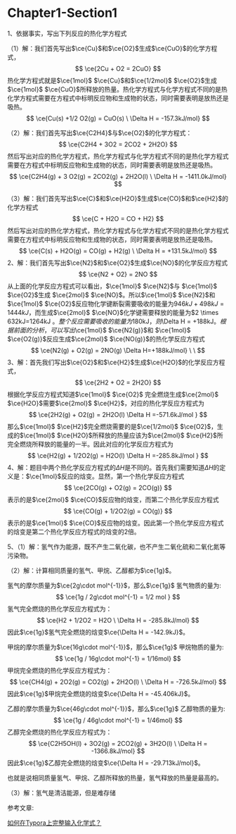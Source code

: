 # Chapter1-Section1

1、依据事实，写出下列反应的热化学方程式

（1）解：我们首先写出$\ce{Cu}$和$\ce{O2}$生成$\ce{CuO}$的化学方程式，
$$
\ce{2Cu + O2 = 2CuO}
$$
热化学方程式就是$\ce{1mol}$ $\ce{Cu}$和$\ce{1/2mol}$ $\ce{O2}$生成$\ce{1mol}$ $\ce{CuO}$所释放的热量。热化学方程式与化学方程式不同的是热化学方程式需要在方程式中标明反应物和生成物的状态，同时需要表明是放热还是吸热。
$$
\ce{Cu(s) +1/2 O2(g) = CuO(s)  \ \Delta H = -157.3kJ/mol}
$$


（2）解：我们首先写出$\ce{C2H4}$与$\ce{O2}$的化学方程式：
$$
\ce{C2H4 + 3O2 = 2CO2 + 2H2O}
$$
然后写出对应的热化学方程式，热化学方程式与化学方程式不同的是热化学方程式需要在方程式中标明反应物和生成物的状态，同时需要表明是放热还是吸热。
$$
\ce{C2H4(g) + 3 O2(g) = 2CO2(g) + 2H2O(l) \ \Delta H = -1411.0kJ/mol}
$$


（3）解：我们首先写出$\ce{C}$和$\ce{H2O}$生成$\ce{CO}$和$\ce{H2}$的化学方程式
$$
\ce{C + H2O = CO + H2}
$$
然后写出对应的热化学方程式，热化学方程式与化学方程式不同的是热化学方程式需要在方程式中标明反应物和生成物的状态，同时需要表明是放热还是吸热。
$$
\ce{C(s) + H2O(g) = CO(g) + H2(g) \  \Delta H = +131.5kJ/mol}
$$
2、解：我们首先写出$\ce{N2}$和$\ce{O2}$生成$\ce{NO}$的化学反应方程式
$$
\ce{N2 + O2} = 2NO
$$
从上面的化学反应方程式可以看出，$\ce{1mol}$ $\ce{N2}$与 $\ce{1mol}$  $\ce{O2}$生成 $\ce{2mol}$ $\ce{NO}$。所以$\ce{1mol}$ $\ce{N2}$和 $\ce{1mol}$ $\ce{O2}$反应物化学键断裂需要吸收的能量为$946kJ+498kJ=1444kJ$，而生成$\ce{2mol}$ $\ce{NO}$化学键需要释放的能量为$2 \times 632kJ=1264kJ $。整个反应需要吸收的能量为$180kJ$，则$\Delta H = +188kJ$。根据前面的分析，可以写出$\ce{1mol}$ $\ce{N2(g)}$和 $\ce{1mol}$ $\ce{O2(g)}$反应生成$\ce{2mol}$ $\ce{NO(g)}$的热化学反应方程式
$$
\ce{N2(g) + O2(g) = 2NO(g) \Delta H=+188kJ/mol} \ \
$$
3、解：首先我们写出$\ce{O2}$和$\ce{H2}$生成$\ce{H2O}$的化学反应方程式，
$$
\ce{2H2 + O2 =  2H2O}
$$
根据化学反应方程式知道$\ce{1mol}$  $\ce{O2}$ 完全燃烧生成$\ce{2mol}$ $\ce{H2O}$需要$\ce{2mol}$ $\ce{H2}$，对应的热化学反应方程式为
$$
\ce{2H2(g) + O2(g) =  2H2O(l) \Delta H =-571.6kJ/mol }
$$
那么$\ce{1mol}$  $\ce{H2}$完全燃烧需要的是$\ce{1/2mol}$ $\ce{O2}$，生成的$\ce{1mol}$ $\ce{H2O}$所释放的热量应该为$\ce{2mol}$ $\ce{H2}$所完全燃烧所释放的能量的一半。因此对应的化学反应方程式为
$$
\ce{H2(g) + 1/2O2(g) =  H2O(l) \Delta H =-285.8kJ/mol }
$$
4、解：题目中两个热化学反应方程式的$\Delta H$是不同的。首先我们需要知道$\Delta H$的定义是：$\ce{1mol}$反应的焓变。显然，第一个热化学反应方程式
$$
\ce{2CO(g) + O2(g) = 2CO(g)}
$$
表示的是$\ce{2mol}$ $\ce{CO}$反应物的焓变，而第二个热化学反应方程式
$$
\ce{CO(g) + 1/2O2(g) = CO(g)}
$$
表示的是$\ce{1mol}$ $\ce{CO}$反应物的焓变。因此第一个热化学反应方程式的焓变是第二个热化学反应方程式的焓变的2倍。

5、（1）解：氢气作为能源，既不产生二氧化碳，也不产生二氧化硫和二氧化氮等污染物。

（2）解：计算相同质量的氢气、甲烷、乙醇都为$\ce{1g}$。

氢气的摩尔质量为$\ce{2g\cdot mol^{-1}}$，那么$\ce{1g}$ 氢气物质的量为:
$$
\ce{1g / 2g\cdot mol^{-1} = 1/2 mol }
$$
氢气完全燃烧的热化学反应方程式为：
$$
\ce{H2 + 1/2O2 = H2O \ \Delta H = -285.8kJ/mol}
$$
因此$\ce{1g}$氢气完全燃烧的焓变$\ce{\Delta H = -142.9kJ}$。



甲烷的摩尔质量为$\ce{16g\cdot mol^{-1}}$，那么$\ce{1g}$ 甲烷物质的量为:
$$
\ce{1g / 16g\cdot mol^{-1} = 1/16mol}
$$
甲烷完全燃烧的热化学反应方程式为：
$$
\ce{CH4(g) + 2O2(g) = CO2(g) + 2H2O(l) \ \Delta H = -726.5kJ/mol}
$$
因此$\ce{1g}$甲烷完全燃烧的焓变$\ce{\Delta H = -45.406kJ}$。



乙醇的摩尔质量为$\ce{46g\cdot mol^{-1}}$，那么$\ce{1g}$ 乙醇物质的量为:
$$
\ce{1g / 46g\cdot mol^{-1} = 1/46mol}
$$
乙醇完全燃烧的热化学反应方程式为：
$$
\ce{C2H5OH(l) + 3O2(g) = 2CO2(g) + 3H2O(l) \ \Delta H = -1366.8kJ/mol}
$$
因此$\ce{1g}$乙醇完全燃烧的焓变$\ce{\Delta H = -29.713kJ/mol}$。

也就是说相同质量氢气、甲烷、乙醇所释放的热量，氢气释放的热量是最高的。

（3）解：氢气是清洁能源，但是难存储

参考文章:

[如何在Typora上完整输入化学式？](https://www.zhihu.com/question/363113814)